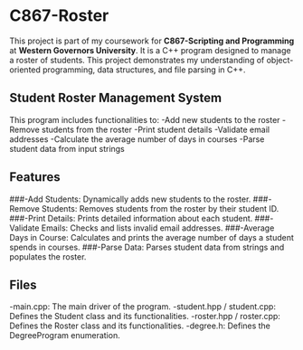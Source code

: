 # C867-Roster
This project is part of my coursework for **C867-Scripting and Programming** at **Western Governors University**. It is a C++ program designed to manage a roster of students.  This project demonstrates my understanding of object-oriented programming, data structures, and file parsing in C++.

## Student Roster Management System
This program includes functionalities to:
-Add new students to the roster
-Remove students from the roster
-Print student details
-Validate email addresses
-Calculate the average number of days in courses
-Parse student data from input strings

## Features
###-Add Students: Dynamically adds new students to the roster.
###-Remove Students: Removes students from the roster by their student ID.
###-Print Details: Prints detailed information about each student.
###-Validate Emails: Checks and lists invalid email addresses.
###-Average Days in Course: Calculates and prints the average number of days a student spends in courses.
###-Parse Data: Parses student data from strings and populates the roster.

## Files
-main.cpp: The main driver of the program.
-student.hpp / student.cpp: Defines the Student class and its functionalities.
-roster.hpp / roster.cpp: Defines the Roster class and its functionalities.
-degree.h: Defines the DegreeProgram enumeration.

